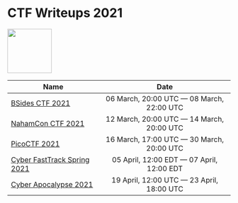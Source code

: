 # CTF Writeups 2021

<a href="https://ctftime.org/"><img src="https://ctftime.org/static/images/ct/logo.svg" width=100></a>

|Name|Date|
|-|:-:|
| [BSides CTF 2021](BSidesSF-CTF) | 06 March, 20:00 UTC — 08 March, 22:00 UTC |
| [NahamCon CTF 2021](NahamCon-CTF) | 12 March, 20:00 UTC — 14 March, 20:00 UTC |
| [PicoCTF 2021](PicoCTF) | 16 March, 17:00 UTC — 30 March, 20:00 UTC |
| [Cyber FastTrack Spring 2021](Cyber-FastTrack-Spring) | 05 April, 12:00 EDT — 07 April, 12:00 EDT |
| [Cyber Apocalypse 2021](Cyber-Apocalypse) | 19 April, 12:00 UTC — 23 April, 18:00 UTC |
